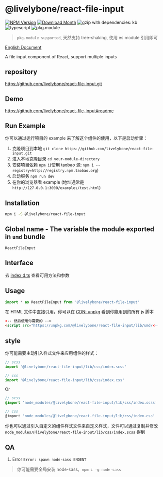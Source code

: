 # @livelybone/react-file-input
[![NPM Version](http://img.shields.io/npm/v/@livelybone/react-file-input.svg?style=flat-square)](https://www.npmjs.com/package/@livelybone/react-file-input)
[![Download Month](http://img.shields.io/npm/dm/@livelybone/react-file-input.svg?style=flat-square)](https://www.npmjs.com/package/@livelybone/react-file-input)
![gzip with dependencies: kb](https://img.shields.io/badge/gzip--with--dependencies-kb-brightgreen.svg "gzip with dependencies: kb")
![typescript](https://img.shields.io/badge/typescript-supported-blue.svg "typescript")
![pkg.module](https://img.shields.io/badge/pkg.module-supported-blue.svg "pkg.module")

> `pkg.module supported`, 天然支持 tree-shaking, 使用 es module 引用即可

[English Document](./README.md)

A file input component of React, support multiple inputs

## repository
https://github.com/livelybone/react-file-input.git

## Demo
https://github.com/livelybone/react-file-input#readme

## Run Example
你可以通过运行项目的 example 来了解这个组件的使用，以下是启动步骤：

1. 克隆项目到本地 `git clone https://github.com/livelybone/react-file-input.git`
2. 进入本地克隆目录 `cd your-module-directory`
3. 安装项目依赖 `npm i`(使用 taobao 源: `npm i --registry=http://registry.npm.taobao.org`)
4. 启动服务 `npm run dev`
5. 在你的浏览器看 example (地址通常是 `http://127.0.0.1:3000/examples/test.html`)

## Installation
```bash
npm i -S @livelybone/react-file-input
```

## Global name - The variable the module exported in `umd` bundle
`ReactFileInput`

## Interface
去 [index.d.ts](./index.d.ts) 查看可用方法和参数

## Usage
```js
import * as ReactFileInput from '@livelybone/react-file-input'
```

在 HTML 文件中直接引用，你可以在 [CDN: unpkg](https://unpkg.com/@livelybone/react-file-input/lib/umd/) 看到你能用到的所有 js 脚本
```html
<-- 然后使用你需要的 -->
<script src="https://unpkg.com/@livelybone/react-file-input/lib/umd/<--module-->.js"></script>
```

## style
你可能需要主动引入样式文件来应用组件的样式：
```js
// scss
import '@livelybone/react-file-input/lib/css/index.scss'

// css
import '@livelybone/react-file-input/lib/css/index.css'
```
Or
```scss
// scss
@import 'node_modules/@livelybone/react-file-input/lib/css/index.scss'

// css
@import 'node_modules/@livelybone/react-file-input/lib/css/index.css'
```

你也可以通过引入自定义的组件样式文件来自定义样式，文件可以通过复制并修改 `node_modules/@livelybone/react-file-input/lib/css/index.scss` 得到

## QA

1. Error `Error: spawn node-sass ENOENT`

> 你可能需要全局安装 node-sass，`npm i -g node-sass`
